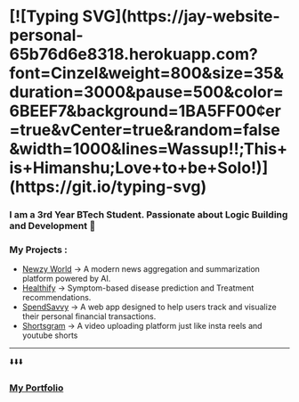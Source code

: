 <h1>
  [![Typing SVG](https://jay-website-personal-65b76d6e8318.herokuapp.com?font=Cinzel&weight=800&size=35&duration=3000&pause=500&color=6BEEF7&background=1BA5FF00&center=true&vCenter=true&random=false&width=1000&lines=Wassup!!;This+is+Himanshu;Love+to+be+Solo!)](https://git.io/typing-svg)
</h1>

<h3>I am a 3rd Year BTech Student. Passionate about Logic Building and Development 🧠
</h3>

### My Projects : 
- [Newzy World](https://newz-aggregator-summarizer.vercel.app/) → A modern news aggregation and summarization platform powered by AI.
- [Healthify](https://healthify-9cw5.onrender.com/) → Symptom-based disease prediction and Treatment recommendations.
- [SpendSavvy](https://personal-finance-app-nine.vercel.app/) →  A web app designed to help users track and visualize their personal financial transactions.
- [Shortsgram](https://shortsgram.netlify.app/) → A video uploading platform just like insta reels and youtube shorts

---
⬇️⬇️⬇️
### [My Portfolio](https://solo-portfolio-git-main-himanshu-solos-projects.vercel.app/)

<!--
**HimanshuSolo2005/HimanshuSolo2005** is a ✨ _special_ ✨ repository because its `README.md` (this file) appears on your GitHub profile.

Here are some ideas to get you started:

- 🔭 I’m currently working on ...
- 🌱 I’m currently learning ...
- 👯 I’m looking to collaborate on ...
- 🤔 I’m looking for help with ...
- 💬 Ask me about ...
- 📫 How to reach me: ...
- 😄 Pronouns: ...
- ⚡ Fun fact: ...
-->
